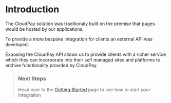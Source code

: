 # Introduction

The CloudPay solution was traditionaly built on the premise that pages would be hosted by our applications. 

To provide a more bespoke integration for clients an external API was developed.

Exposing the CloudPay API allows us to provide clients with a richer service which they can incorporate into their self managed sites and platforms to archive functionality provided by CloudPay.

<!-- theme: info -->

> ### Next Steps
>
> Head over to the [Getting Started](./Getting-Started.md) page to see how to start your integration
